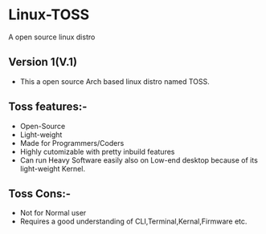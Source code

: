 # Linux-TOSS
A open source linux distro

## Version 1(V.1)
* This a open source Arch based linux distro named TOSS.


## Toss features:-
* Open-Source
* Light-weight
* Made for Programmers/Coders
* Highly cutomizable with pretty inbuild features
* Can run Heavy Software easily also on Low-end desktop because of its light-weight Kernel.

## Toss Cons:-
* Not for Normal user
* Requires a good understanding of CLI,Terminal,Kernal,Firmware etc.
